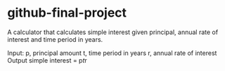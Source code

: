 # github-final-project
   A calculator that calculates simple interest given principal, annual rate of interest and time period in years.

   Input:
      p, principal amount
      t, time period in years
      r, annual rate of interest
   Output
      simple interest = p*t*r
